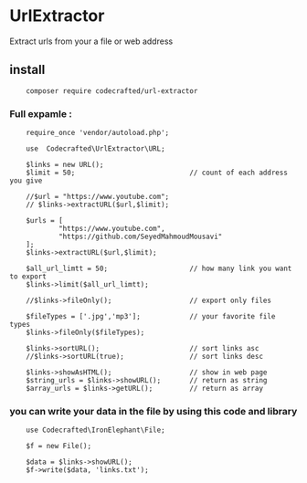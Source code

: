 # UrlExtractor
Extract urls from your a file or web address

## install

        composer require codecrafted/url-extractor

### Full expamle :

        require_once 'vendor/autoload.php';

        use  Codecrafted\UrlExtractor\URL;

        $links = new URL();
        $limit = 50;                            // count of each address you give

        //$url = "https://www.youtube.com";
        // $links->extractURL($url,$limit);

        $urls = [
                "https://www.youtube.com",
                "https://github.com/SeyedMahmoudMousavi"
        ];
        $links->extractURL($url,$limit);

        $all_url_limtt = 50;                    // how many link you want to export
        $links->limit($all_url_limtt);          

        //$links->fileOnly();                   // export only files

        $fileTypes = ['.jpg','mp3'];            // your favorite file types
        $links->fileOnly($fileTypes);

        $links->sortURL();                      // sort links asc
        //$links->sortURL(true);                // sort links desc

        $links->showAsHTML();                   // show in web page
        $string_urls = $links->showURL();       // return as string
        $array_urls = $links->getURL();         // return as array     

### you can write your data in the file by using this code and library

        use Codecrafted\IronElephant\File;

        $f = new File();

        $data = $links->showURL();
        $f->write($data, 'links.txt');
